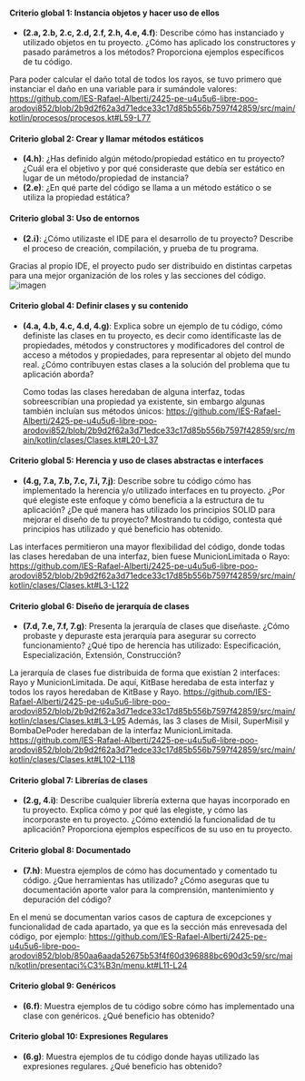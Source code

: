 #### **Criterio global 1: Instancia objetos y hacer uso de ellos**
- **(2.a, 2.b, 2.c, 2.d, 2.f, 2.h, 4.e, 4.f)**: Describe cómo has instanciado y utilizado objetos en tu proyecto. ¿Cómo has aplicado los constructores y pasado parámetros a los métodos? Proporciona ejemplos específicos de tu código.
  
Para poder calcular el daño total de todos los rayos, se tuvo primero que instanciar el daño en una variable para ir sumándole valores:
https://github.com/IES-Rafael-Alberti/2425-pe-u4u5u6-libre-poo-arodovi852/blob/2b9d2f62a3d71edce33c17d85b556b7597f42859/src/main/kotlin/procesos/procesos.kt#L59-L77

#### **Criterio global 2: Crear y llamar métodos estáticos**
- **(4.h)**: ¿Has definido algún método/propiedad estático en tu proyecto? ¿Cuál era el objetivo y por qué consideraste que debía ser estático en lugar de un método/propiedad de instancia?
- **(2.e)**: ¿En qué parte del código se llama a un método estático o se utiliza la propiedad estática?

#### **Criterio global 3: Uso de entornos**
- **(2.i)**: ¿Cómo utilizaste el IDE para el desarrollo de tu proyecto? Describe el proceso de creación, compilación, y prueba de tu programa.

  
Gracias al propio IDE, el proyecto pudo ser distribuido en distintas carpetas para una mejor organización de los roles y las secciones del código.
  ![imagen](https://github.com/user-attachments/assets/d223a9ca-d7cc-4449-8a45-8f1df58aa689)


#### **Criterio global 4: Definir clases y su contenido**
- **(4.a, 4.b, 4.c, 4.d, 4.g)**: Explica sobre un ejemplo de tu código, cómo definiste las clases en tu proyecto, es decir como identificaste las de propiedades, métodos y constructores y modificadores del control de acceso a métodos y propiedades, para representar al objeto del mundo real. ¿Cómo contribuyen estas clases a la solución del problema que tu aplicación aborda?

  Como todas las clases heredaban de alguna interfaz, todas sobreescribían una propiedad ya existente, sin embargo algunas también incluían sus métodos únicos:
https://github.com/IES-Rafael-Alberti/2425-pe-u4u5u6-libre-poo-arodovi852/blob/2b9d2f62a3d71edce33c17d85b556b7597f42859/src/main/kotlin/clases/Clases.kt#L20-L37

#### **Criterio global 5: Herencia y uso de clases abstractas e interfaces**
- **(4.g, 7.a, 7.b, 7.c, 7.i, 7.j)**: Describe sobre tu código cómo has implementado la herencia y/o utilizado interfaces en tu proyecto. ¿Por qué elegiste este enfoque y cómo beneficia a la estructura de tu aplicación? ¿De qué manera has utilizado los principios SOLID para mejorar el diseño de tu proyecto? Mostrando tu código, contesta qué principios has utilizado y qué beneficio has obtenido.

Las interfaces permitieron una mayor flexibilidad del código, donde todas las clases heredaban de una interfaz, bien fuese MunicionLimitada o Rayo:
https://github.com/IES-Rafael-Alberti/2425-pe-u4u5u6-libre-poo-arodovi852/blob/2b9d2f62a3d71edce33c17d85b556b7597f42859/src/main/kotlin/clases/Clases.kt#L3-L122

#### **Criterio global 6: Diseño de jerarquía de clases**
- **(7.d, 7.e, 7.f, 7.g)**: Presenta la jerarquía de clases que diseñaste. ¿Cómo probaste y depuraste esta jerarquía para asegurar su correcto funcionamiento? ¿Qué tipo de herencia has utilizado: Especificación, Especialización, Extensión, Construcción?

La jerarquía de clases fue distribuida de forma que existían 2 interfaces: Rayo y MunicionLimitada. De aquí, KitBase heredaba de esta interfaz y todos los rayos heredaban de KitBase y Rayo.
https://github.com/IES-Rafael-Alberti/2425-pe-u4u5u6-libre-poo-arodovi852/blob/2b9d2f62a3d71edce33c17d85b556b7597f42859/src/main/kotlin/clases/Clases.kt#L3-L95
Además, las 3 clases de Misil, SuperMisil y BombaDePoder heredaban de la interfaz MunicionLimitada.
https://github.com/IES-Rafael-Alberti/2425-pe-u4u5u6-libre-poo-arodovi852/blob/2b9d2f62a3d71edce33c17d85b556b7597f42859/src/main/kotlin/clases/Clases.kt#L102-L118


#### **Criterio global 7: Librerías de clases**
- **(2.g, 4.i)**: Describe cualquier librería externa que hayas incorporado en tu proyecto. Explica cómo y por qué las elegiste, y cómo las incorporaste en tu proyecto. ¿Cómo extendió la funcionalidad de tu aplicación? Proporciona ejemplos específicos de su uso en tu proyecto.

#### **Criterio global 8: Documentado**
- **(7.h)**: Muestra ejemplos de cómo has documentado y comentado tu código. ¿Que herramientas has utilizado? ¿Cómo aseguras que tu documentación aporte valor para la comprensión, mantenimiento y depuración del código?

En el menú se documentan varios casos de captura de excepciones y funcionalidad de cada apartado, ya que es la sección más enrevesada del código, por ejemplo:
https://github.com/IES-Rafael-Alberti/2425-pe-u4u5u6-libre-poo-arodovi852/blob/850aa6aada52675b53f4f60d396888bc690d3c59/src/main/kotlin/presentaci%C3%B3n/menu.kt#L11-L24
#### **Criterio global 9: Genéricos**
- **(6.f)**: Muestra ejemplos de tu código sobre cómo has implementado una clase con genéricos. ¿Qué beneficio has obtenido?

#### **Criterio global 10: Expresiones Regulares**
- **(6.g)**: Muestra ejemplos de tu código donde hayas utilizado las expresiones regulares. ¿Qué beneficio has obtenido?

